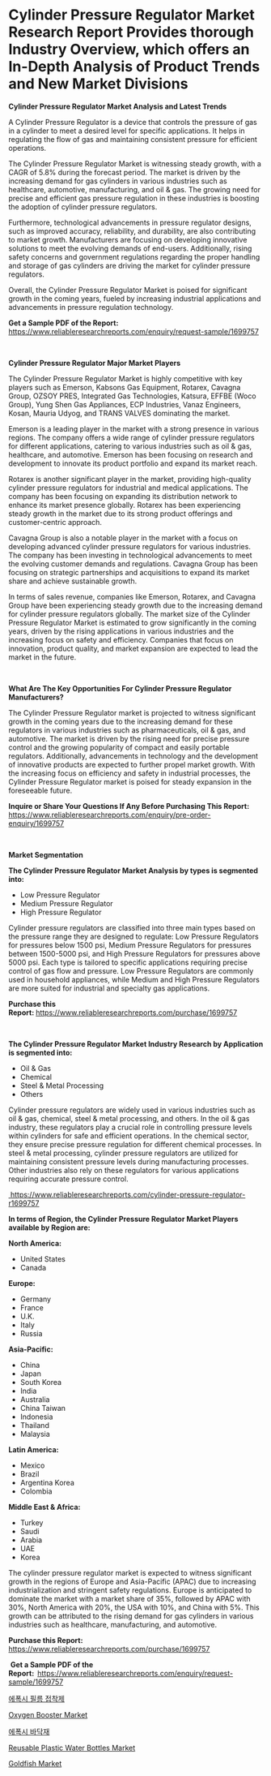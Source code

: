<p><h1>Cylinder Pressure Regulator Market Research Report Provides thorough Industry Overview, which offers an In-Depth Analysis of Product Trends and New Market Divisions</h1></p><p><strong>Cylinder Pressure Regulator Market Analysis and Latest Trends</strong></p>
<p><p>A Cylinder Pressure Regulator is a device that controls the pressure of gas in a cylinder to meet a desired level for specific applications. It helps in regulating the flow of gas and maintaining consistent pressure for efficient operations.</p><p>The Cylinder Pressure Regulator Market is witnessing steady growth, with a CAGR of 5.8% during the forecast period. The market is driven by the increasing demand for gas cylinders in various industries such as healthcare, automotive, manufacturing, and oil & gas. The growing need for precise and efficient gas pressure regulation in these industries is boosting the adoption of cylinder pressure regulators.</p><p>Furthermore, technological advancements in pressure regulator designs, such as improved accuracy, reliability, and durability, are also contributing to market growth. Manufacturers are focusing on developing innovative solutions to meet the evolving demands of end-users. Additionally, rising safety concerns and government regulations regarding the proper handling and storage of gas cylinders are driving the market for cylinder pressure regulators.</p><p>Overall, the Cylinder Pressure Regulator Market is poised for significant growth in the coming years, fueled by increasing industrial applications and advancements in pressure regulation technology.</p></p>
<p><strong>Get a Sample PDF of the Report:&nbsp;</strong> <a href="https://www.reliableresearchreports.com/enquiry/request-sample/1699757">https://www.reliableresearchreports.com/enquiry/request-sample/1699757</a></p>
<p>&nbsp;</p>
<p><strong>Cylinder Pressure Regulator Major Market Players</strong></p>
<p><p>The Cylinder Pressure Regulator Market is highly competitive with key players such as Emerson, Kabsons Gas Equipment, Rotarex, Cavagna Group, OZSOY PRES, Integrated Gas Technologies, Katsura, EFFBE (Woco Group), Yung Shen Gas Appliances, ECP Industries, Vanaz Engineers, Kosan, Mauria Udyog, and TRANS VALVES dominating the market.</p><p>Emerson is a leading player in the market with a strong presence in various regions. The company offers a wide range of cylinder pressure regulators for different applications, catering to various industries such as oil & gas, healthcare, and automotive. Emerson has been focusing on research and development to innovate its product portfolio and expand its market reach.</p><p>Rotarex is another significant player in the market, providing high-quality cylinder pressure regulators for industrial and medical applications. The company has been focusing on expanding its distribution network to enhance its market presence globally. Rotarex has been experiencing steady growth in the market due to its strong product offerings and customer-centric approach.</p><p>Cavagna Group is also a notable player in the market with a focus on developing advanced cylinder pressure regulators for various industries. The company has been investing in technological advancements to meet the evolving customer demands and regulations. Cavagna Group has been focusing on strategic partnerships and acquisitions to expand its market share and achieve sustainable growth.</p><p>In terms of sales revenue, companies like Emerson, Rotarex, and Cavagna Group have been experiencing steady growth due to the increasing demand for cylinder pressure regulators globally. The market size of the Cylinder Pressure Regulator Market is estimated to grow significantly in the coming years, driven by the rising applications in various industries and the increasing focus on safety and efficiency. Companies that focus on innovation, product quality, and market expansion are expected to lead the market in the future.</p></p>
<p>&nbsp;</p>
<p><strong>What Are The Key Opportunities For Cylinder Pressure Regulator Manufacturers?</strong></p>
<p><p>The Cylinder Pressure Regulator market is projected to witness significant growth in the coming years due to the increasing demand for these regulators in various industries such as pharmaceuticals, oil & gas, and automotive. The market is driven by the rising need for precise pressure control and the growing popularity of compact and easily portable regulators. Additionally, advancements in technology and the development of innovative products are expected to further propel market growth. With the increasing focus on efficiency and safety in industrial processes, the Cylinder Pressure Regulator market is poised for steady expansion in the foreseeable future.</p></p>
<p><strong>Inquire or Share Your Questions If Any Before Purchasing This Report:</strong> <a href="https://www.reliableresearchreports.com/enquiry/pre-order-enquiry/1699757">https://www.reliableresearchreports.com/enquiry/pre-order-enquiry/1699757</a></p>
<p>&nbsp;</p>
<p><strong>Market Segmentation</strong></p>
<p><strong>The Cylinder Pressure Regulator Market Analysis by types is segmented into:</strong></p>
<p><ul><li>Low Pressure Regulator</li><li>Medium Pressure Regulator</li><li>High Pressure Regulator</li></ul></p>
<p><p>Cylinder pressure regulators are classified into three main types based on the pressure range they are designed to regulate: Low Pressure Regulators for pressures below 1500 psi, Medium Pressure Regulators for pressures between 1500-5000 psi, and High Pressure Regulators for pressures above 5000 psi. Each type is tailored to specific applications requiring precise control of gas flow and pressure. Low Pressure Regulators are commonly used in household appliances, while Medium and High Pressure Regulators are more suited for industrial and specialty gas applications.</p></p>
<p><strong>Purchase this Report:&nbsp;</strong><a href="https://www.reliableresearchreports.com/purchase/1699757">https://www.reliableresearchreports.com/purchase/1699757</a></p>
<p>&nbsp;</p>
<p><strong>The Cylinder Pressure Regulator Market Industry Research by Application is segmented into:</strong></p>
<p><ul><li>Oil & Gas</li><li>Chemical</li><li>Steel & Metal Processing</li><li>Others</li></ul></p>
<p><p>Cylinder pressure regulators are widely used in various industries such as oil & gas, chemical, steel & metal processing, and others. In the oil & gas industry, these regulators play a crucial role in controlling pressure levels within cylinders for safe and efficient operations. In the chemical sector, they ensure precise pressure regulation for different chemical processes. In steel & metal processing, cylinder pressure regulators are utilized for maintaining consistent pressure levels during manufacturing processes. Other industries also rely on these regulators for various applications requiring accurate pressure control.</p></p>
<p><a href="https://www.reliableresearchreports.com/cylinder-pressure-regulator-r1699757">&nbsp;https://www.reliableresearchreports.com/cylinder-pressure-regulator-r1699757</a></p>
<p><strong>In terms of Region, the Cylinder Pressure Regulator Market Players available by Region are:</strong></p>
<p>
    <p> <strong> North America: </strong>
        <ul>
            <li>United States</li>
            <li>Canada</li>
        </ul>
        </p> 
    <p> <strong> Europe: </strong>
        <ul>
            <li>Germany</li>
            <li>France</li>
            <li>U.K.</li>
            <li>Italy</li>
            <li>Russia</li>
        </ul>
        </p> 
    <p> <strong> Asia-Pacific: </strong>
        <ul>
            <li>China</li>
            <li>Japan</li>
            <li>South Korea</li>
            <li>India</li>
            <li>Australia</li>
            <li>China Taiwan</li>
            <li>Indonesia</li>
            <li>Thailand</li>
            <li>Malaysia</li>
        </ul>
        </p> 
    <p> <strong> Latin America: </strong>
        <ul>
            <li>Mexico</li>
            <li>Brazil</li>
            <li>Argentina Korea</li>
            <li>Colombia</li>
        </ul>
        </p> 
    <p> <strong> Middle East & Africa: </strong>
        <ul>
            <li>Turkey</li>
            <li>Saudi</li>
            <li>Arabia</li>
            <li>UAE</li>
            <li>Korea</li>
        </ul>
    </p>
    </p>
<p><p>The cylinder pressure regulator market is expected to witness significant growth in the regions of Europe and Asia-Pacific (APAC) due to increasing industrialization and stringent safety regulations. Europe is anticipated to dominate the market with a market share of 35%, followed by APAC with 30%, North America with 20%, the USA with 10%, and China with 5%. This growth can be attributed to the rising demand for gas cylinders in various industries such as healthcare, manufacturing, and automotive.</p></p>
<p><strong>Purchase this Report: </strong><a href="https://www.reliableresearchreports.com/purchase/1699757">https://www.reliableresearchreports.com/purchase/1699757</a></p>
<p>&nbsp;<strong>Get a Sample PDF of the Report:&nbsp;&nbsp;</strong><a href="https://www.reliableresearchreports.com/enquiry/request-sample/1699757">https://www.reliableresearchreports.com/enquiry/request-sample/1699757</a></p>
<p><strong></strong></p>
<p><p><a href="https://github.com/valroy852/Market-Research-Report-List-1/blob/main/316962064533.md">에폭시 필름 접착제</a></p><p><a href="https://www.linkedin.com/pulse/oxygen-booster-market-analysis-its-cagr-segmentation-global-q5kue">Oxygen Booster Market</a></p><p><a href="https://github.com/royErdmtyan906778/Market-Research-Report-List-1/blob/main/396701564532.md">에폭시 바닥재</a></p><p><a href="https://github.com/johnbach50/Market-Research-Report-List-3/blob/main/reusable-plastic-water-bottles-market.md">Reusable Plastic Water Bottles Market</a></p><p><a href="https://www.linkedin.com/pulse/goldfish-market-research-report-its-history-forecast-2024-2031-iijwe">Goldfish Market</a></p></p>